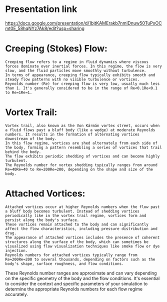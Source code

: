 # Presentation link
https://docs.google.com/presentation/d/1bjtKAMErakb7nmIDnuw50TuPxOCmt0E_58hqNYz7Ak8/edit?usp=sharing

# Creeping (Stokes) Flow:
    Creeping flow refers to a regime in fluid dynamics where viscous forces dominate over inertial forces. In this regime, the flow is very slow, and the fluid particles move smoothly without turbulence.
    In terms of appearance, creeping flow typically exhibits smooth and steady flow patterns with no visible turbulence or vortices.
    Reynolds number (Re) for creeping flow is very low, usually much less than 1. It's generally considered to be in the range of Re<0.1Re<0.1 to Re≈1Re≈1.

# Vortex Trail:
    Vortex trail, also known as the Von Kármán vortex street, occurs when a fluid flows past a bluff body (like a wedge) at moderate Reynolds numbers. It results in the formation of alternating vortices downstream of the body.
    In this flow regime, vortices are shed alternately from each side of the body, forming a pattern resembling a series of vortices that trail behind the body.
    The flow exhibits periodic shedding of vortices and can become highly turbulent.
    The Reynolds number for vortex shedding typically ranges from around Re≈40Re≈40 to Re≈200Re≈200, depending on the shape and size of the body.

# Attached Vortices:
    Attached vortices occur at higher Reynolds numbers when the flow past a bluff body becomes turbulent. Instead of shedding vortices periodically like in the vortex trail regime, vortices form and persist along the body's surface.
    These vortices remain attached to the body and can significantly affect the flow characteristics, including pressure distribution and drag.
    The appearance of attached vortices includes the presence of coherent structures along the surface of the body, which can sometimes be visualized using flow visualization techniques like smoke flow or dye injection.
    Reynolds numbers for attached vortices typically range from Re≈200Re≈200 to several thousands, depending on factors such as the body's shape, surface roughness, and flow conditions.

These Reynolds number ranges are approximate and can vary depending on the specific geometry of the body and the flow conditions. It's essential to consider the context and specific parameters of your simulation to determine the appropriate Reynolds numbers for each flow regime accurately.